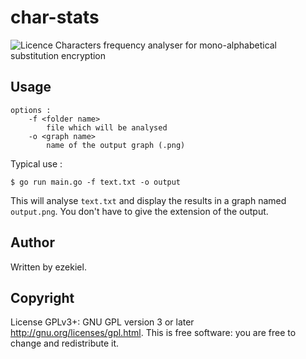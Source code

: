 # char-stats

![Licence](https://img.shields.io/badge/License-GPL-brightgreen)
Characters frequency analyser for mono-alphabetical substitution encryption

## Usage

```Shell
options :
	-f <folder name>
		file which will be analysed
	-o <graph name>
		name of the output graph (.png)
```
Typical use :
```Shell
$ go run main.go -f text.txt -o output
```
This will analyse `text.txt` and display the results in a graph named `output.png`. You don't have to give the extension of the output.
## Author

Written by ezekiel.

## Copyright

License GPLv3+: GNU GPL version 3 or later <http://gnu.org/licenses/gpl.html>. This is free software: you are free to change and redistribute it.